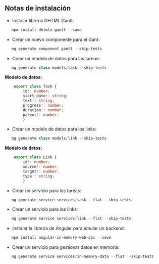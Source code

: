 ## Notas de instalación
- Instalar libreria DHTML Gantt:
```powershell
   npm install dhtmlx-gantt --save
```
- Crear un nuevo componente para el Gant:
```powershell
   ng generate component gantt --skip-tests
```
- Crear un modelo de datos para las tareas:
```powershell
   ng generate class models/task --skip-tests
```
**Modelo de datos:**
```typescript
    export class Task {  
        id!: number;  
        start_date!: string;  
        text!: string;  
        progress!: number;  
        duration!: number;  
        parent!: number;  
        }  
```
- Crear un modelo de datos para los links:
```powershell
   ng generate class models/link --skip-tests
```
**Modelo de datos:**
```typescript
    export class Link {
        id!: number;
        source!: number;
        target!: number;
        type!: string;
        } 
```
- Crear un servicio para las tareas:
```powershell
   ng generate service services/task --flat --skip-tests
```
- Crear un servicio para los links:
```powershell
   ng generate service services/link --flat --skip-tests
```
- Instalar la libreria de Angular para emular un backend:
```powershell
   npm install angular-in-memory-web-api --save
```
- Crear un servicio para gestionar datos en memoria:
```powershell
   ng generate service services/in-memory-data --flat --skip-tests
```


